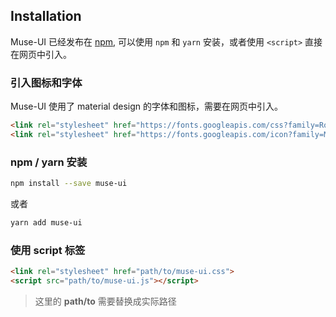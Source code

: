 ## Installation

Muse-UI 已经发布在 [npm](https://www.npmjs.com/package/muse-ui), 可以使用 `npm` 和 `yarn` 安装，或者使用 `<script>` 直接在网页中引入。

### 引入图标和字体

Muse-UI 使用了 material design 的字体和图标，需要在网页中引入。

```html
<link rel="stylesheet" href="https://fonts.googleapis.com/css?family=Roboto:300,400,500,700,400italic">
<link rel="stylesheet" href="https://fonts.googleapis.com/icon?family=Material+Icons">
```

### npm / yarn 安装

```bash
npm install --save muse-ui

```

或者

```bash
yarn add muse-ui

```

### 使用 script 标签


```html
<link rel="stylesheet" href="path/to/muse-ui.css">
<script src="path/to/muse-ui.js"></script>
```

> 这里的 **path/to** 需要替换成实际路径
